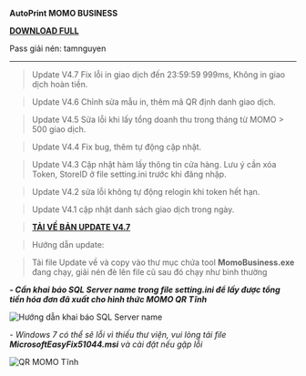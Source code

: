 **AutoPrint MOMO BUSINESS** 

[**DOWNLOAD FULL**](https://github.com/chinhanh09/PRINT-MOMO-BUSINESS/raw/main/PRINT%20MOMO%20BUSINESS.rar)

Pass giải nén: tamnguyen

-----------------------------------------------------------
> Update V4.7 Fix lỗi in giao dịch đến 23:59:59 999ms, Không in giao dịch hoàn tiền.

> Update V4.6 Chỉnh sửa mẫu in, thêm mã QR định danh giao dịch.

> Update V4.5 Sửa lỗi khi lấy tổng doanh thu trong tháng từ MOMO > 500 giao dịch.

> Update V4.4 Fix bug, thêm tự động cập nhật.

> Update V4.3 Cập nhật hàm lấy thông tin cửa hàng. Lưu ý cần xóa Token, StoreID ở file setting.ini trước khi đăng nhập.

> Update V4.2 sửa lỗi không tự động relogin khi token hết hạn.

> Update V4.1 cập nhật danh sách giao dịch trong ngày.

> [**TẢI VỀ BẢN UPDATE V4.7**](https://github.com/chinhanh09/PRINT-MOMO-BUSINESS/raw/main/UpdateBeta.rar) 

> Hướng dẫn update:

> Tải file Update về và copy vào thư mục chứa tool **MomoBusiness.exe** đang chạy, giải nén đè lên file cũ sau đó chạy như bình thường

**_- Cần khai báo SQL Server name trong file setting.ini để  lấy được tổng tiền hóa đơn đã xuất cho hình thức MOMO QR Tĩnh_**


![Hướng dẫn khai báo SQL Server name](https://user-images.githubusercontent.com/59678311/236171424-7c9cb801-444a-4eb4-bbb8-acce8586862b.png)



_- Windows 7 có thể sẽ lỗi vì thiếu thư viện, vui lòng tải file **MicrosoftEasyFix51044.msi** và cài đặt nếu gặp lỗi_

![QR MOMO Tĩnh](https://github.com/chinhanh09/PRINT-MOMO-BUSINESS/assets/59678311/9a9d06e1-4d6f-4000-b09d-084c92f154d2)
